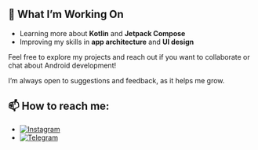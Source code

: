 ## 🚀 What I’m Working On  
- Learning more about **Kotlin** and **Jetpack Compose**  
- Improving my skills in **app architecture** and **UI design**


Feel free to explore my projects and reach out if you want to collaborate or chat about Android development!

I’m always open to suggestions and feedback, as it helps me grow.


## 📫 How to reach me:  
- [![Instagram](https://img.shields.io/badge/Instagram-@ranggawaridat-%23E4405F?style=flat-square&logo=instagram&logoColor=white)](https://instagram.com/ranggawaridat)
- [![Telegram](https://img.shields.io/badge/Telegram-@rwrdt-%23E4405F?style=flat-square&logo=telegram&logoColor=white)](https://t.me/rwrdt)
